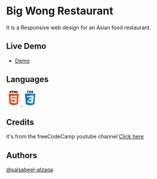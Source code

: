 # Big Wong Restaurant
It is a Responsive web design for an Asian food restaurant.

## Live Demo
- [Demo](https://salsabeel-alzaqa.github.io/Responsive-web-design/) 

## Languages
<a href="https://www.w3.org/html/" target="_blank" rel="noreferrer"> <img src="https://raw.githubusercontent.com/devicons/devicon/master/icons/html5/html5-original-wordmark.svg" alt="html5" width="40" height="40"/> </a>
<a href="https://www.w3schools.com/css/" target="_blank" rel="noreferrer"> <img src="https://raw.githubusercontent.com/devicons/devicon/master/icons/css3/css3-original-wordmark.svg" alt="css3" width="40" height="40"/> </a>

## Credits
it's from the freeCodeCamp youtube channel 
[Click here](https://www.youtube.com/watch?v=srvUrASNj0s&t=5949s)

## Authors

[@salsabeel-alzaqa](https://www.github.com/salsabeel-alzaqa)
